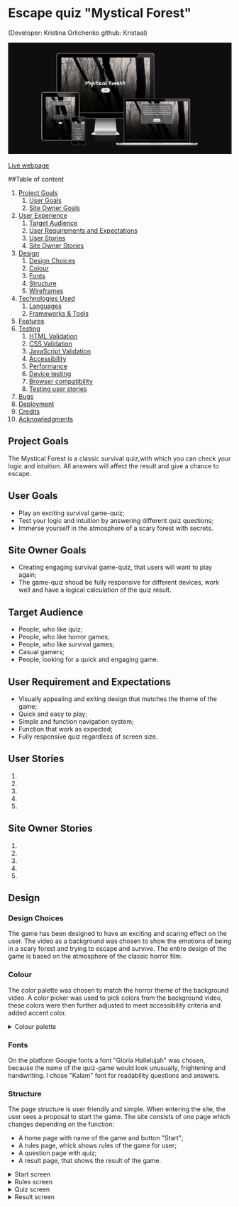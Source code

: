 # Escape quiz "Mystical Forest"
(Developer: Kristina Orlichenko github: Kristaal)

![Mockup image](assets/docs/screenshots/Am-I-responsive.png)

[Live webpage](https://kristaal.github.io/Escape-Quiz-Mystical-Forest-/)

##Table of content

1. [Project Goals](#project-goals)
    1. [User Goals](#user-goals)
    2. [Site Owner Goals](#site-owner-goals)
2. [User Experience](#user-experience)
    1. [Target Audience](#target-audience)
    2. [User Requirements and Expectations](#user-requirements-and-expectations)
    3. [User Stories](#user-stories)
    4. [Site Owner Stories](#site-owner-stories)
3. [Design](#design)
    1. [Design Choices](#design-choices)
    2. [Colour](#colours)
    3. [Fonts](#fonts)
    4. [Structure](#structure)
    5. [Wireframes](#wireframes)
4. [Technologies Used](#technologies-used)
    1. [Languages](#languages)
    2. [Frameworks & Tools](#frameworks-&-tools)
5. [Features](#features)
6. [Testing](#validation)
    1. [HTML Validation](#HTML-validation)
    2. [CSS Validation](#CSS-validation)
    3. [JavaScript Validation](#javascript-validation)
    4. [Accessibility](#accessibility)
    5. [Performance](#performance)
    6. [Device testing](#performing-tests-on-various-devices)
    7. [Browser compatibility](#browser-compatability)
    8. [Testing user stories](#testing-user-stories)
8. [Bugs](#Bugs)
9. [Deployment](#deployment)
10. [Credits](#credits)
11. [Acknowledgments](#acknowledgments)

## Project Goals
The Mystical Forest is a classic survival quiz,with which you can check your logic and intuition. All answers will affect the result and give a chance to escape.

## User Goals
- Play an exciting survival game-quiz;
- Test your logic and intuition by answering different quiz questions;
- Immerse yourself in the atmosphere of a scary forest with secrets.

## Site Owner Goals
- Creating engaging survival game-quiz, that users will want to play again;
- The game-quiz shoud be fully responsive for different devices, work well and have a logical calculation of the quiz result.

## Target Audience
- People, who like quiz;
- People, who like horror games;
- People, who like survival games;
- Casual gamers;
- People, looking for a quick and engaging game.

## User Requirement and Expectations
- Visually appealing and exiting design that matches the theme of the game;
- Quick and easy to play;
- Simple and function navigation  system;
- Function that work as expected;
- Fully responsive quiz regardless of screen size.

## User Stories
1. 
2. 
3. 
4. 
5. 


## Site Owner Stories
1. 
2. 
3. 
4. 
5. 

## Design

### Design Choices
The game has been designed to have an exciting and scaring effect on the user. The video as a background was chosen to show the emotions of being in a scary forest and trying to escape and survive. The entire design of the game is based on the atmosphere of the classic horror film.

### Colour
The color palette was chosen to match the horror theme of the background video. A color picker was used to pick colors from the background video, these colors were then further adjusted to meet accessibility criteria and added accent color.

<details><summary>Colour palette</summary>
<img src="assets/docs/features/color-pallete.png"> 
</details>

### Fonts
On the platform Google fonts a font "Gloria Hallelujah" was chosen, because the name of the quiz-game would look unusually, frightening and handwriting. I chose "Kalam" font for readability questions and answers.

### Structure
The page structure is user friendly and simple.  When entering the site, the user sees a proposal to start the game. The site consists of one page which changes depending on the function:
- A home page with name of the game and button "Start";
- A rules page, whick shows rules of the game for user;
- A question page with quiz;
- A result page, that shows the result of the game.

<details><summary>Start screen</summary>
<img src="assets/docs/screenshots/start-sreen.png">
</details>
<details><summary>Rules screen</summary>
<img src="">
</details>
<details><summary>Quiz screen</summary>
<img src="">
</details>
<details><summary>Result screen</summary>
<img src="">
</details>


